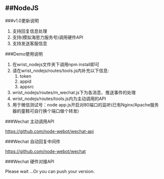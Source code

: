 ##NodeJS
---

###v1.0更新说明

1. 支持回复信息处理
2. 支持(模拟海思力服务号)调用硬件API
3. 支持发送客服信息

###Demo使用说明

1. 在wrist_nodejs文件夹下调用npm install即可
2. 请在wrist_nodejs/routes/tools.js内补充以下信息:
	1. token
	2. appid
	3. appsrc
3. wrist_nodejs/routes/m_wechat.js下为各消息、推送事件的处理
4. wrist_nodejs/routes/tools.js内为主动调用的API
5. 用于微信测试号：node app.js开启对80端口的监听(已有Nginx/Apache服务器的童鞋可自行换个端口做个转发)

###Wechat 主动调用API

https://github.com/node-webot/wechat-api

###Wechat 自动回复中间件

https://github.com/node-webot/wechat

###Wechat 硬件对接API

Please wait ...Or you can push your version.
